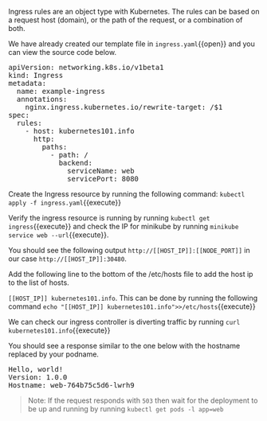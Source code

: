 Ingress rules are an object type with Kubernetes. The rules can be based on a request host (domain), or the path of the request, or a combination of both.

We have already created our template file in `ingress.yaml`{{open}} and you can view the source code below.

<pre class="file"
data-filename="ingress.yaml"
data-target="replace">
apiVersion: networking.k8s.io/v1beta1
kind: Ingress
metadata:
  name: example-ingress
  annotations:
    nginx.ingress.kubernetes.io/rewrite-target: /$1
spec:
  rules:
    - host: kubernetes101.info
      http:
        paths:
          - path: /
            backend:
              serviceName: web
              servicePort: 8080</pre>
          
Create the Ingress resource by running the following command:
`kubectl apply -f ingress.yaml`{{execute}}

Verify the ingress resource is running by running `kubectl get ingress`{{execute}} and check the IP for minikube by running `minikube service web --url`{{execute}}.

You should see the following output
`http://[[HOST_IP]]:[[NODE_PORT]]` in our case  `http://[[HOST_IP]]:30480`.

Add the following line to the bottom of the /etc/hosts file to add the host ip to the list of hosts.

`[[HOST_IP]] kubernetes101.info`. This can be done by running the following command `echo "[[HOST_IP]] kubernetes101.info">>/etc/hosts`{{execute}}

We can check our ingress controller is diverting traffic by running
`curl kubernetes101.info`{{execute}}

You should see a response similar to the one below with the hostname replaced by your podname.

<pre>
Hello, world!
Version: 1.0.0
Hostname: web-764b75c5d6-lwrh9
</pre>
>Note: If the request responds with `503` then wait for the deployment to be up and running by running `kubectl get pods -l app=web`